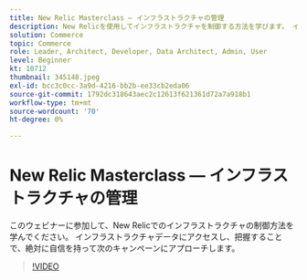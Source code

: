 ```yaml
---
title: New Relic Masterclass — インフラストラクチャの管理
description: New Relicを使用してインフラストラクチャを制御する方法を学びます。 インフラストラクチャデータにアクセスし、把握することで、絶対に自信を持って次のキャンペーンにアプローチします。
solution: Commerce
topic: Commerce
role: Leader, Architect, Developer, Data Architect, Admin, User
level: Beginner
kt: 10712
thumbnail: 345148.jpeg
exl-id: bcc3c0cc-3a9d-4216-bb2b-ee33cb2eda06
source-git-commit: 1792dc318643aec2c12613f621361d72a7a918b1
workflow-type: tm+mt
source-wordcount: '70'
ht-degree: 0%

---
```


# New Relic Masterclass — インフラストラクチャの管理

このウェビナーに参加して、New Relicでのインフラストラクチャの制御方法を学んでください。 インフラストラクチャデータにアクセスし、把握することで、絶対に自信を持って次のキャンペーンにアプローチします。

>[!VIDEO](https://video.tv.adobe.com/v/345148/?quality=12&learn=on)
